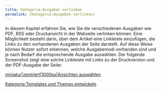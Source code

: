 ```yaml
---
title: Kategorie:Ausgaben verlinken
permalink: /Kategorie:Ausgaben_verlinken/
---
```


In diesem Kapitel erfahren Sie, wie Sie die verschiedenen Ausgaben wie PDF, RSS oder Druckansicht in der Webseite verlinken können. Eine Möglichkeit besteht darin, über dem Artikel eine Linkleiste einzufügen, die Links zu den vorhandenen Ausgaben der Seite darstellt. Auf diese Weise können Nutzer sofort erkennen, welche Ausgabemodi vorhanden sind und je nach Bedarf die entsprechende Ausgabe auswählen. Der folgende Screenshot zeigt eine solche Linkleiste mit Links zu der Druckversion und der PDF-Ausgabe der Seite:

[miniatur|zentriert|1000px|Ansichten auswählen](/Datei:Toolbar.png "wikilink")

[Kategorie:Templates und Themes entwickeln](/Kategorie:Templates_und_Themes_entwickeln "wikilink")